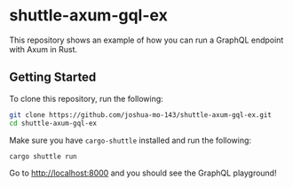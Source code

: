 # shuttle-axum-gql-ex
This repository shows an example of how you can run a GraphQL endpoint with Axum in Rust.

## Getting Started
To clone this repository, run the following:
```bash
git clone https://github.com/joshua-mo-143/shuttle-axum-gql-ex.git
cd shuttle-axum-gql-ex
```
Make sure you have `cargo-shuttle` installed and run the following:
```bash
cargo shuttle run
```
Go to <a href="http://localhost:8000">http://localhost:8000</a> and you should see the GraphQL playground!
